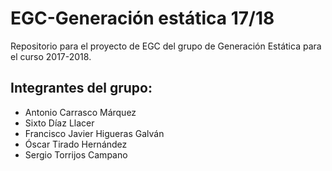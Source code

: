 ﻿# EGC-Generación estática 17/18
Repositorio para el proyecto de EGC del grupo de Generación Estática para el curso 2017-2018.

## Integrantes del grupo:
 
* Antonio Carrasco Márquez
* Sixto Díaz Llacer
* Francisco Javier Higueras Galván
* Óscar Tirado Hernández
* Sergio Torrijos Campano
